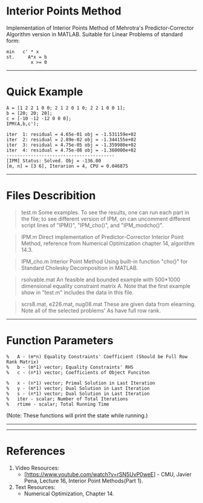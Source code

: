 # Interior Points Method

Implementation of Interior Points Method of Mehrotra's Predictor-Corrector Algorithm version in MATLAB. Suitable for Linear Problems of standard form:
```
min   c' * x
st.     A*x = b
         x >= 0
```

-----------------------------------------------------------------------------
# Quick Example

```Input
A = [1 2 2 1 0 0; 2 1 2 0 1 0; 2 2 1 0 0 1];
b = [20; 20; 20];
c = [-10 -12 -12 0 0 0];
IPM(A,b,c');
```

```Expected Output
iter  1: residual = 4.65e-01 obj = -1.531159e+02
iter  2: residual = 2.89e-02 obj = -1.344155e+02
iter  3: residual = 4.75e-05 obj = -1.359980e+02
iter  4: residual = 4.75e-08 obj = -1.360000e+02
----------------------------------------
[IPM] Status: Solved. Obj = -136.00
[m, n] = [3 6], Iterarion = 4, CPU = 0.046875
```

-----------------------------------------------------------------------------
# Files Describition

> test.m
> Some examples. To see the results, one can run each part in the file; to see different version of IPM, on can uncomment different script lines of "IPM()", "IPM_cho()", and "IPM_modcho()". 

> IPM.m
> Direct implementation of Predictor-Corrector Interior Point Method, reference from Numerical Optimization chapter 14, algorithm 14.3.

> IPM_cho.m
> Interior Point Method Using built-in function "cho()" for Standard Cholesky Decomposition in MATLAB.

> rsolvable.mat
>  An feasible and bounded example with 500*1000 dimensional equality constraint matrix A. Note that the first example show in "test.m" includes the data in this file.

> scrs8.mat, e226.mat, nug08.mat
>  These are given data from elearning. Note all of the selected problems' As have full row rank.

-----------------------------------------------------------------------------
# Function Parameters

```Inputs
%   A - (m*n) Equality Constraints' Coefficient (Should be Full Row Rank Matrix)
%   b - (m*1) vector; Equality Constraints' RHS
%   c - (n*1) vector; Coefficients of Object Funciton
```

```Returns
%   x - (n*1) vector; Primal Solution in Last Iteration
%   y - (m*1) vector; Dual Solution in Last Iteration
%   s - (n*1) vector; Dual Solution in Last Iteration
%   iter - scalar; Number of Total Iterations
%   rtime - scalar; Total Running Time
```
(Note: These functions will print the state while running.)



-----------------------------------------------------------------------------
-----------------------------------------------------------------------------
# **References**

1. Video Resources:
   * [https://www.youtube.com/watch?v=rSN5UvP0weE] - CMU, Javier Pena, Lecture 16, Interior Point Methods(Part 1).
2. Text Resources:
   * Numerical Optimization, Chapter 14.